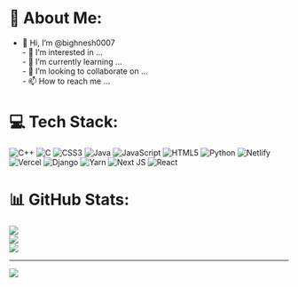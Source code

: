 # 💫 About Me:
- 👋 Hi, I’m @bighnesh0007<br>- 👀 I’m interested in ...<br>- 🌱 I’m currently learning ...<br>- 💞️ I’m looking to collaborate on ...<br>- 📫 How to reach me ...<br>


# 💻 Tech Stack:
![C++](https://img.shields.io/badge/c++-%2300599C.svg?style=for-the-badge&logo=c%2B%2B&logoColor=white) ![C](https://img.shields.io/badge/c-%2300599C.svg?style=for-the-badge&logo=c&logoColor=white) ![CSS3](https://img.shields.io/badge/css3-%231572B6.svg?style=for-the-badge&logo=css3&logoColor=white) ![Java](https://img.shields.io/badge/java-%23ED8B00.svg?style=for-the-badge&logo=openjdk&logoColor=white) ![JavaScript](https://img.shields.io/badge/javascript-%23323330.svg?style=for-the-badge&logo=javascript&logoColor=%23F7DF1E) ![HTML5](https://img.shields.io/badge/html5-%23E34F26.svg?style=for-the-badge&logo=html5&logoColor=white) ![Python](https://img.shields.io/badge/python-3670A0?style=for-the-badge&logo=python&logoColor=ffdd54) ![Netlify](https://img.shields.io/badge/netlify-%23000000.svg?style=for-the-badge&logo=netlify&logoColor=#00C7B7) ![Vercel](https://img.shields.io/badge/vercel-%23000000.svg?style=for-the-badge&logo=vercel&logoColor=white) ![Django](https://img.shields.io/badge/django-%23092E20.svg?style=for-the-badge&logo=django&logoColor=white) ![Yarn](https://img.shields.io/badge/yarn-%232C8EBB.svg?style=for-the-badge&logo=yarn&logoColor=white) ![Next JS](https://img.shields.io/badge/Next-black?style=for-the-badge&logo=next.js&logoColor=white) ![React](https://img.shields.io/badge/react-%2320232a.svg?style=for-the-badge&logo=react&logoColor=%2361DAFB)
# 📊 GitHub Stats:
![](https://github-readme-stats.vercel.app/api?username=bighnesh0007&theme=dark&hide_border=false&include_all_commits=true&count_private=true)<br/>
![](https://github-readme-streak-stats.herokuapp.com/?user=bighnesh0007&theme=dark&hide_border=false)<br/>
![](https://github-readme-stats.vercel.app/api/top-langs/?username=bighnesh0007&theme=dark&hide_border=false&include_all_commits=true&count_private=true&layout=compact)

---
[![](https://visitcount.itsvg.in/api?id=bighnesh0007&icon=0&color=0)](https://visitcount.itsvg.in)

<!-- Proudly created with GPRM ( https://gprm.itsvg.in ) -->
